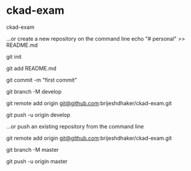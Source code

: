 # ckad-exam
ckad-exam

…or create a new repository on the command line
echo "# personal" >> README.md

git init

git add README.md

git commit -m "first commit"

git branch -M develop

git remote add origin git@github.com:brijeshdhaker/ckad-exam.git

git push -u origin develop
                

…or push an existing repository from the command line

git remote add origin git@github.com:brijeshdhaker/ckad-exam.git

git branch -M master

git push -u origin master